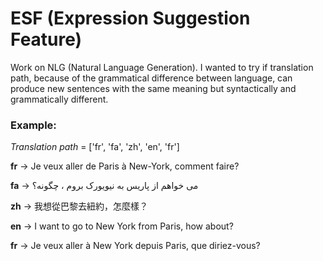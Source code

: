 # ESF (Expression Suggestion Feature)

Work on NLG (Natural Language Generation).
I wanted to try if translation path, because of the grammatical difference between language,
can produce new sentences with the same meaning but syntactically and grammatically different.

### Example:

*Translation path* = ['fr', 'fa', 'zh', 'en', 'fr']

**fr** -> Je veux aller de Paris à New-York, comment faire?

**fa** -> می خواهم از پاریس به نیویورک بروم ، چگونه؟

**zh** -> 我想從巴黎去紐約，怎麼樣？

**en** -> I want to go to New York from Paris, how about?

**fr** -> Je veux aller à New York depuis Paris, que diriez-vous?
